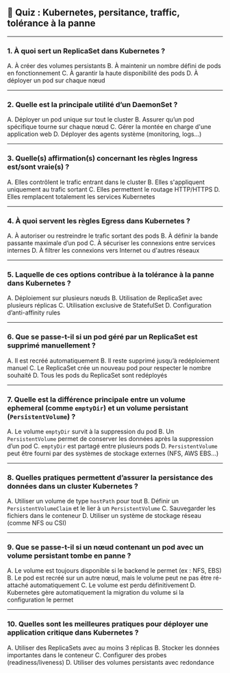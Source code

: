## 🧠 Quiz : Kubernetes, persitance, traffic, tolérance à la panne

---

### **1. À quoi sert un ReplicaSet dans Kubernetes ?**

A. À créer des volumes persistants
B. À maintenir un nombre défini de pods en fonctionnement
C. À garantir la haute disponibilité des pods
D. À déployer un pod sur chaque nœud

---

### **2. Quelle est la principale utilité d’un DaemonSet ?**

A. Déployer un pod unique sur tout le cluster
B. Assurer qu’un pod spécifique tourne sur chaque nœud
C. Gérer la montée en charge d'une application web
D. Déployer des agents système (monitoring, logs...)

---

### **3. Quelle(s) affirmation(s) concernant les règles Ingress est/sont vraie(s) ?**

A. Elles contrôlent le trafic entrant dans le cluster
B. Elles s'appliquent uniquement au trafic sortant
C. Elles permettent le routage HTTP/HTTPS
D. Elles remplacent totalement les services Kubernetes

---

### **4. À quoi servent les règles Egress dans Kubernetes ?**

A. À autoriser ou restreindre le trafic sortant des pods
B. À définir la bande passante maximale d’un pod
C. À sécuriser les connexions entre services internes
D. À filtrer les connexions vers Internet ou d'autres réseaux

---

### **5. Laquelle de ces options contribue à la tolérance à la panne dans Kubernetes ?**

A. Déploiement sur plusieurs nœuds
B. Utilisation de ReplicaSet avec plusieurs réplicas
C. Utilisation exclusive de StatefulSet
D. Configuration d’anti-affinity rules

---

### **6. Que se passe-t-il si un pod géré par un ReplicaSet est supprimé manuellement ?**

A. Il est recréé automatiquement
B. Il reste supprimé jusqu’à redéploiement manuel
C. Le ReplicaSet crée un nouveau pod pour respecter le nombre souhaité
D. Tous les pods du ReplicaSet sont redéployés

---

### **7. Quelle est la différence principale entre un volume ephemeral (comme `emptyDir`) et un volume persistant (`PersistentVolume`) ?**

A. Le volume `emptyDir` survit à la suppression du pod
B. Un `PersistentVolume` permet de conserver les données après la suppression d’un pod
C. `emptyDir` est partagé entre plusieurs pods
D. `PersistentVolume` peut être fourni par des systèmes de stockage externes (NFS, AWS EBS...)

---

### **8. Quelles pratiques permettent d’assurer la persistance des données dans un cluster Kubernetes ?**

A. Utiliser un volume de type `hostPath` pour tout
B. Définir un `PersistentVolumeClaim` et le lier à un `PersistentVolume`
C. Sauvegarder les fichiers dans le conteneur
D. Utiliser un système de stockage réseau (comme NFS ou CSI)

---

### **9. Que se passe-t-il si un nœud contenant un pod avec un volume persistant tombe en panne ?**

A. Le volume est toujours disponible si le backend le permet (ex : NFS, EBS)
B. Le pod est recréé sur un autre nœud, mais le volume peut ne pas être ré-attaché automatiquement
C. Le volume est perdu définitivement
D. Kubernetes gère automatiquement la migration du volume si la configuration le permet

---

### **10. Quelles sont les meilleures pratiques pour déployer une application critique dans Kubernetes ?**

A. Utiliser des ReplicaSets avec au moins 3 réplicas
B. Stocker les données importantes dans le conteneur
C. Configurer des probes (readiness/liveness)
D. Utiliser des volumes persistants avec redondance
